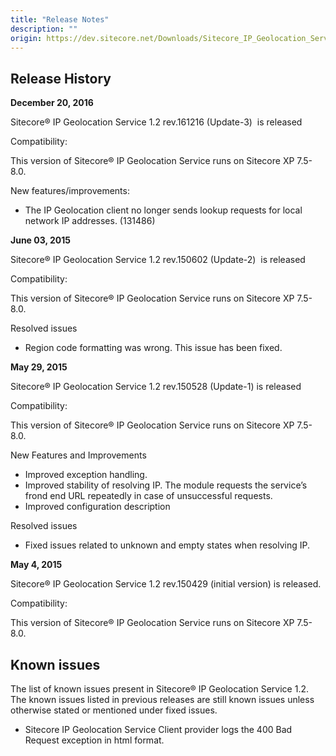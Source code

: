 ```yaml
---
title: "Release Notes"
description: ""
origin: https://dev.sitecore.net/Downloads/Sitecore_IP_Geolocation_Service_Client/12/Sitecore_IP_Geolocation_Service_Client_12_for_Sitecore_XP_80/Release_Notes
---
```


## Release History

**December 20, 2016**

Sitecore® IP Geolocation Service 1.2 rev.161216 (Update-3)  is released

Compatibility:

This version of Sitecore® IP Geolocation Service runs on Sitecore XP 7.5-8.0.

New features/improvements:

-   The IP Geolocation client no longer sends lookup requests for local network IP addresses. (131486)

**June 03, 2015**

Sitecore® IP Geolocation Service 1.2 rev.150602 (Update-2)  is released

Compatibility:

This version of Sitecore® IP Geolocation Service runs on Sitecore XP 7.5-8.0.

Resolved issues

-   Region code formatting was wrong. This issue has been fixed.

**May 29, 2015**

Sitecore® IP Geolocation Service 1.2 rev.150528 (Update-1) is released

Compatibility:

This version of Sitecore® IP Geolocation Service runs on Sitecore XP 7.5-8.0.

New Features and Improvements

-   Improved exception handling. 
-   Improved stability of resolving IP. The module requests the service’s frond end URL repeatedly in case of unsuccessful requests. 
-   Improved configuration description

Resolved issues

-   Fixed issues related to unknown and empty states when resolving IP.

**May 4, 2015**

Sitecore® IP Geolocation Service 1.2 rev.150429 (initial version) is released.

Compatibility:

This version of Sitecore® IP Geolocation Service runs on Sitecore XP 7.5-8.0.

## Known issues

The list of known issues present in Sitecore® IP Geolocation Service 1.2. The known issues listed in previous releases are still known issues unless otherwise stated or mentioned under fixed issues.

-   Sitecore IP Geolocation Service Client provider logs the 400 Bad Request exception in html format.